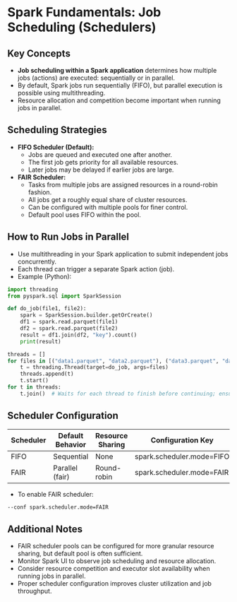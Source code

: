 # Spark Fundamentals: Job Scheduling (Schedulers)

## Key Concepts
- **Job scheduling within a Spark application** determines how multiple jobs (actions) are executed: sequentially or in parallel.
- By default, Spark jobs run sequentially (FIFO), but parallel execution is possible using multithreading.
- Resource allocation and competition become important when running jobs in parallel.

## Scheduling Strategies
- **FIFO Scheduler (Default):**
  - Jobs are queued and executed one after another.
  - The first job gets priority for all available resources.
  - Later jobs may be delayed if earlier jobs are large.
- **FAIR Scheduler:**
  - Tasks from multiple jobs are assigned resources in a round-robin fashion.
  - All jobs get a roughly equal share of cluster resources.
  - Can be configured with multiple pools for finer control.
  - Default pool uses FIFO within the pool.

## How to Run Jobs in Parallel
- Use multithreading in your Spark application to submit independent jobs concurrently.
- Each thread can trigger a separate Spark action (job).
- Example (Python):
```python
import threading
from pyspark.sql import SparkSession

def do_job(file1, file2):
    spark = SparkSession.builder.getOrCreate()
    df1 = spark.read.parquet(file1)
    df2 = spark.read.parquet(file2)
    result = df1.join(df2, "key").count()
    print(result)

threads = []
for files in [("data1.parquet", "data2.parquet"), ("data3.parquet", "data4.parquet")]:
    t = threading.Thread(target=do_job, args=files)
    threads.append(t)
    t.start()
for t in threads:
    t.join()  # Waits for each thread to finish before continuing; ensures all jobs complete before exit
```

## Scheduler Configuration
| Scheduler   | Default Behavior | Resource Sharing | Configuration Key         |
|-------------|------------------|------------------|--------------------------|
| FIFO        | Sequential       | None             | spark.scheduler.mode=FIFO|
| FAIR        | Parallel (fair)  | Round-robin      | spark.scheduler.mode=FAIR|

- To enable FAIR scheduler:
```bash
--conf spark.scheduler.mode=FAIR
```

## Additional Notes
- FAIR scheduler pools can be configured for more granular resource sharing, but default pool is often sufficient.
- Monitor Spark UI to observe job scheduling and resource allocation.
- Consider resource competition and executor slot availability when running jobs in parallel.
- Proper scheduler configuration improves cluster utilization and job throughput.

